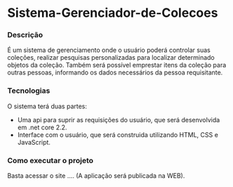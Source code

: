 # Sistema-Gerenciador-de-Colecoes

### Descrição

É um sistema de gerenciamento onde o usuário poderá controlar suas coleções, realizar pesquisas personalizadas para localizar determinado objetos da coleção. Também será possível emprestar itens da coleção para outras pessoas, informando os dados necessários da pessoa requisitante.

### Tecnologias

O sistema terá duas partes: 
- Uma api para suprir as requisições do usuário, que será desenvolvida em .net core 2.2.
- Interface com o usuário, que será construida utilizando HTML, CSS e JavaScript.

### Como executar o projeto

Basta acessar o site .... (A aplicação será publicada na WEB).
